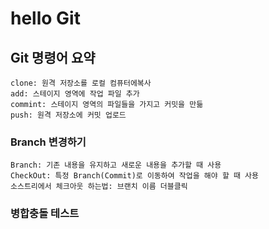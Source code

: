 # hello Git

## Git 명령어 요약

    clone: 원격 저장소를 로컬 컴퓨터에복사
    add: 스테이지 영역에 작업 파일 추가
    commint: 스테이지 영역의 파일들을 가지고 커밋을 만듦
    push: 원격 저장소에 커밋 업로드

### Branch 변경하기
    Branch: 기존 내용을 유지하고 새로운 내용을 추가할 때 사용
    CheckOut: 특정 Branch(Commit)로 이동하여 작업을 해야 할 때 사용
    소스트리에서 체크아웃 하는법: 브랜치 이름 더블클릭

### 병합충돌 테스트